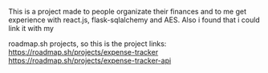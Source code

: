 This is a project made to people organizate their finances and to me get experience with react.js, flask-sqlalchemy and AES.
Also i found that i could link it with my

roadmap.sh projects, so this is the project links:
https://roadmap.sh/projects/expense-tracker
https://roadmap.sh/projects/expense-tracker-api
